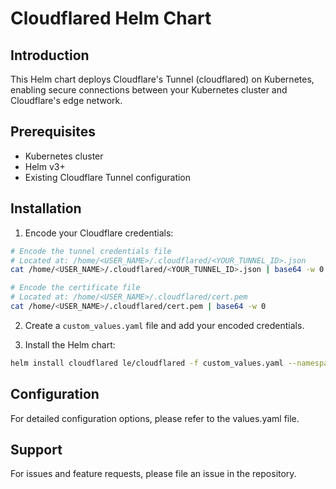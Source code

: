 # Cloudflared Helm Chart

## Introduction

This Helm chart deploys Cloudflare's Tunnel (cloudflared) on Kubernetes, enabling secure connections between your Kubernetes cluster and Cloudflare's edge network.

## Prerequisites

- Kubernetes cluster
- Helm v3+
- Existing Cloudflare Tunnel configuration

## Installation

1. Encode your Cloudflare credentials:

```bash
# Encode the tunnel credentials file
# Located at: /home/<USER_NAME>/.cloudflared/<YOUR_TUNNEL_ID>.json
cat /home/<USER_NAME>/.cloudflared/<YOUR_TUNNEL_ID>.json | base64 -w 0

# Encode the certificate file
# Located at: /home/<USER_NAME>/.cloudflared/cert.pem
cat /home/<USER_NAME>/.cloudflared/cert.pem | base64 -w 0
```

2. Create a `custom_values.yaml` file and add your encoded credentials.

3. Install the Helm chart:

```bash
helm install cloudflared le/cloudflared -f custom_values.yaml --namespace cloudflared --create-namespace
```

## Configuration

For detailed configuration options, please refer to the values.yaml file.

## Support

For issues and feature requests, please file an issue in the repository.
